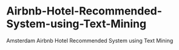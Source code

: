# Airbnb-Hotel-Recommended-System-using-Text-Mining
Amsterdam Airbnb Hotel Recommended System using Text Mining
